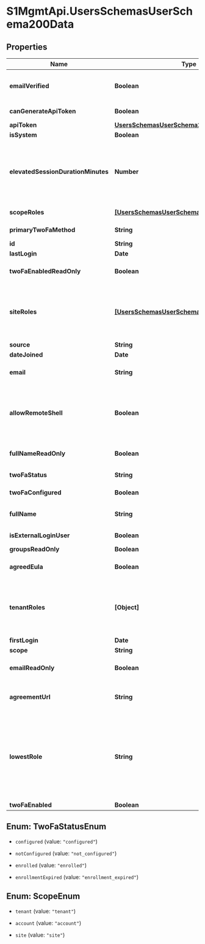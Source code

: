 # S1MgmtApi.UsersSchemasUserSchema200Data

## Properties
Name | Type | Description | Notes
------------ | ------------- | ------------- | -------------
**emailVerified** | **Boolean** | True if user verification completed successfully | [optional] 
**canGenerateApiToken** | **Boolean** | Can generate api token | [optional] 
**apiToken** | [**UsersSchemasUserSchema200DataApiToken**](UsersSchemasUserSchema200DataApiToken.md) |  | [optional] 
**isSystem** | **Boolean** |  | [optional] 
**elevatedSessionDurationMinutes** | **Number** | Defines for how many minutes can the user call protected actions once their session is elevated. | [optional] 
**scopeRoles** | [**[UsersSchemasUserSchema200DataScopeRoles]**](UsersSchemasUserSchema200DataScopeRoles.md) | Roles of the scope user | [optional] 
**primaryTwoFaMethod** | **String** | Primary two fa method | [optional] 
**id** | **String** | Id | [optional] 
**lastLogin** | **Date** | Last login | [optional] 
**twoFaEnabledReadOnly** | **Boolean** | True if two fa option cannot be modified | [optional] 
**siteRoles** | [**[UsersSchemasUserSchema200DataSiteRoles]**](UsersSchemasUserSchema200DataSiteRoles.md) | [DEPRECATED] Role and site ids for the user. Using scopeRoles is more consistent. | [optional] 
**source** | **String** | Source | [optional] 
**dateJoined** | **Date** | Date joined | [optional] 
**email** | **String** | Email | [optional] [default to 'null']
**allowRemoteShell** | **Boolean** | [DEPRECATED] Unused field. The user's role will determine if it is allowed to use remote_shell. | [optional] 
**fullNameReadOnly** | **Boolean** | True if full name cannot be modified | [optional] 
**twoFaStatus** | **String** | State of 2FA setup | [optional] 
**twoFaConfigured** | **Boolean** | User 2FA Auth is configured | [optional] 
**fullName** | **String** | Full name | [optional] [default to 'null']
**isExternalLoginUser** | **Boolean** | Is external login user | [optional] 
**groupsReadOnly** | **Boolean** | [Deprecated] | [optional] 
**agreedEula** | **Boolean** | True if EULA was agreed for user's sites | [optional] 
**tenantRoles** | **[Object]** | [DEPRECATED] Role ids for the tenant user. Using scopeRoles is more consistent. | [optional] 
**firstLogin** | **Date** | First login | [optional] 
**scope** | **String** | User Scope | 
**emailReadOnly** | **Boolean** | True if email cannot be modified | [optional] 
**agreementUrl** | **String** | Link to EULA agreement if it was not agreed yet | [optional] 
**lowestRole** | **String** | [DEPRECATED] in RBAC there's no 'lowest' role. Returns Admin if user has admin permission on all sites, otherwise a different role. | [optional] 
**twoFaEnabled** | **Boolean** | Two fa enabled | [optional] 


<a name="TwoFaStatusEnum"></a>
## Enum: TwoFaStatusEnum


* `configured` (value: `"configured"`)

* `notConfigured` (value: `"not_configured"`)

* `enrolled` (value: `"enrolled"`)

* `enrollmentExpired` (value: `"enrollment_expired"`)




<a name="ScopeEnum"></a>
## Enum: ScopeEnum


* `tenant` (value: `"tenant"`)

* `account` (value: `"account"`)

* `site` (value: `"site"`)




